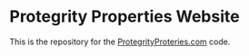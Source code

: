 # Protegrity Properties Website
This is the repository for the [ProtegrityProteries.com](https://protegrityproperties.com) code. 
